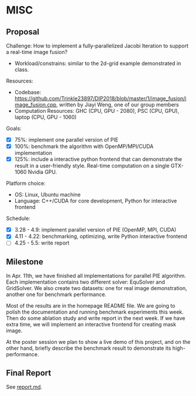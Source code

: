 # MISC

## Proposal

Challenge: How to implement a fully-parallelized Jacobi Iteration to support a real-time image fusion?

- Workload/constrains: similar to the 2d-grid example demonstrated in class.

Resources:

- Codebase: https://github.com/Trinkle23897/DIP2018/blob/master/1/image_fusion/image_fusion.cpp, written by Jiayi Weng, one of our group members
- Computation Resources: GHC (CPU, GPU - 2080), PSC (CPU, GPU), laptop (CPU, GPU - 1060)

Goals:

- [x] 75%: implement one parallel version of PIE
- [x] 100%: benchmark the algorithm with OpenMP/MPI/CUDA implementation
- [x] 125%: include a interactive python frontend that can demonstrate the result in a user-friendly style. Real-time computation on a single GTX-1060 Nvidia GPU.

Platform choice:

- OS: Linux, Ubuntu machine
- Language: C++/CUDA for core development, Python for interactive frontend

Schedule:

- [x] 3.28 - 4.9: implement parallel version of PIE (OpenMP, MPI, CUDA)
- [x] 4.11 - 4.22: benchmarking, optimizing, write Python interactive frontend
- [ ] 4.25 - 5.5: write report

## Milestone

In Apr. 11th, we have finished all implementations for parallel PIE algorithm. Each implementation contains two different solver: EquSolver and GridSolver. We also create two datasets: one for real image demonstration, another one for benchmark performance.

Most of the results are in the homepage README file. We are going to polish the documentation and running benchmark experiments this week. Then do some ablation study and write report in the next week. If we have extra time, we will implement an interactive frontend for creating mask image.

At the poster session we plan to show a live demo of this project, and on the other hand, briefly describe the benchmark result to demonstrate its high-performance.

## Final Report

See [report.md](report.md).
